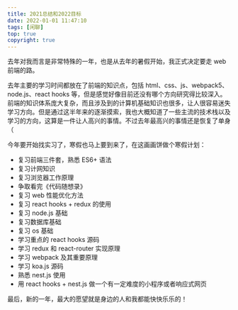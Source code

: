 ```yaml
---
title: 2021总结和2022目标
date: 2022-01-01 11:47:10
tags: [闲聊]
top: true
copyright: true
---
```

去年对我而言是非常特殊的一年，也是从去年的暑假开始，我正式决定要走 web 前端的路。

去年主要的学习时间都放在了前端的知识点，包括 html、css、js、webpack5、node.js、react hooks 等，但是感觉好像目前还没有哪个方向研究得比较深入。前端的知识体系庞大复杂，而且涉及到的计算机基础知识也很多，让人很容易迷失学习方向。但是通过这半年来的逐渐摸索，我也大概知道了一些主流的技术栈以及学习的方向，这算是一件让人高兴的事情。不过去年最高兴的事情还是恢复了单身（

今年要开始找实习了，寒假也马上要到来了，在这画画饼做个寒假计划：
- 复习前端三件套，熟悉 ES6+ 语法
- 复习计网知识
- 复习浏览器工作原理
- 争取看完《代码随想录》
- 复习 web 性能优化方法
- 复习 react hooks + redux 的使用
- 复习 node.js 基础
- 复习数据库基础
- 复习 os 基础
- 学习重点的 react hooks 源码
- 学习 redux 和 react-router 实现原理
- 学习 webpack 及其重要原理
- 学习 koa.js 源码
- 熟悉 nest.js 使用
- 用 react hooks + nest.js 做一个有一定难度的小程序或者响应式网页

最后，新的一年，最大的愿望就是身边的人和我都能快快乐乐的！